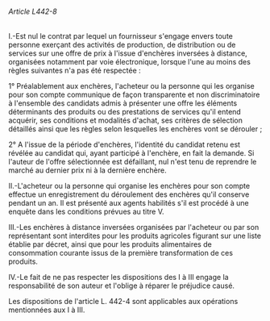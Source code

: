 ###### Article L442-8

I.-Est nul le contrat par lequel un fournisseur s'engage envers toute personne exerçant des activités de production, de distribution ou de services sur une offre de prix à l'issue d'enchères inversées à distance, organisées notamment par voie électronique, lorsque l'une au moins des règles suivantes n'a pas été respectée :

1° Préalablement aux enchères, l'acheteur ou la personne qui les organise pour son compte communique de façon transparente et non discriminatoire à l'ensemble des candidats admis à présenter une offre les éléments déterminants des produits ou des prestations de services qu'il entend acquérir, ses conditions et modalités d'achat, ses critères de sélection détaillés ainsi que les règles selon lesquelles les enchères vont se dérouler ;

2° A l'issue de la période d'enchères, l'identité du candidat retenu est révélée au candidat qui, ayant participé à l'enchère, en fait la demande. Si l'auteur de l'offre sélectionnée est défaillant, nul n'est tenu de reprendre le marché au dernier prix ni à la dernière enchère.

II.-L'acheteur ou la personne qui organise les enchères pour son compte effectue un enregistrement du déroulement des enchères qu'il conserve pendant un an. Il est présenté aux agents habilités s'il est procédé à une enquête dans les conditions prévues au titre V.

III.-Les enchères à distance inversées organisées par l'acheteur ou par son représentant sont interdites pour les produits agricoles figurant sur une liste établie par décret, ainsi que pour les produits alimentaires de consommation courante issus de la première transformation de ces produits.

IV.-Le fait de ne pas respecter les dispositions des I à III engage la responsabilité de son auteur et l'oblige à réparer le préjudice causé.

Les dispositions de l'article L. 442-4 sont applicables aux opérations mentionnées aux I à III.

